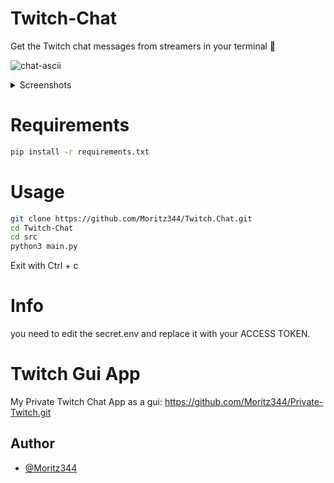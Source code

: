 # Twitch-Chat
Get the Twitch chat messages from streamers in your terminal 🧙

![chat-ascii](https://github.com/user-attachments/assets/2ea6eed5-1387-4881-84b6-5acaed06eb59)

</details>
<details>
<summary>Screenshots</summary>

![chat](https://github.com/user-attachments/assets/f173e468-3448-43a6-a1fc-0116f3bc9c03)

![chat-ascii](https://github.com/user-attachments/assets/8b5609c8-2c6e-4d7e-808a-f745faf2608c)


</details>


# Requirements
```bash
pip install -r requirements.txt
```

# Usage
```bash
git clone https://github.com/Moritz344/Twitch.Chat.git
cd Twitch-Chat
cd src
python3 main.py
```
Exit with Ctrl + c


# Info
you need to edit the secret.env and replace it with your ACCESS TOKEN.

# Twitch Gui App
My Private Twitch Chat App as a gui:
https://github.com/Moritz344/Private-Twitch.git


## Author
- [@Moritz344](https://www.github.com/Moritz344)
